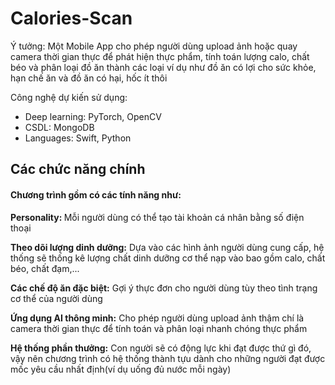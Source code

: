 # Calories-Scan

<p>Ý tưởng: Một Mobile App cho phép người dùng upload ảnh hoặc quay camera thời gian thực để phát hiện thực phẩm, tính toán lượng calo, chất béo và phân loại đồ ăn thành các loại ví dụ như đồ ăn có lợi cho sức khỏe, hạn chế ăn và đồ ăn có hại, hốc ít thôi</p>


<p>Công nghệ dự kiến sử dụng: </p>
<ul>
  <li>Deep learning: PyTorch, OpenCV</li>
  <li>CSDL: MongoDB</li>
  <li>Languages: Swift, Python</li>
</ul>

<h2>Các chức năng chính</h2>
<h4><b>Chương trình gồm có các tính năng như:</b></h4>
<p><b>Personality: </b> Mỗi người dùng có thể tạo tài khoản cá nhân bằng số điện thoại</p>
<p><b>Theo dõi lượng dinh dưỡng:</b> Dựa vào các hình ảnh người dùng cung cấp, hệ thống sẽ thống kê lượng chất dinh dưỡng cơ thể nạp vào bao gồm calo, chất béo, chất đạm,...</p>
<p><b>Các chế độ ăn đặc biệt:</b> Gợi ý thực đơn cho người dùng tùy theo tình trạng cơ thể của người dùng</p>
<p><b>Ứng dụng AI thông minh:</b> Cho phép người dùng upload ảnh thậm chí là camera thời gian thực để tính toán và phân loại nhanh chóng thực phẩm</p>
<p><b>Hệ thống phần thưởng:</b> Con người sẽ có động lực khi đạt được thứ gì đó, vậy nên chương trình có hệ thống thành tựu dành cho những người đạt được mốc yêu cầu nhất định(ví dụ uống đủ nước mỗi ngày)</p>
